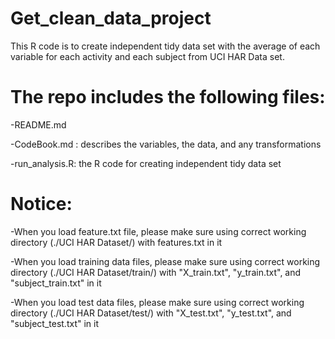 Get_clean_data_project
================================================================================================================================
This R code is to create independent tidy data set with the average of each variable for each activity and each subject from UCI HAR Data set. 


The repo includes the following files:
=========================================
-README.md

-CodeBook.md : describes the variables, the data, and any transformations

-run_analysis.R: the R code for creating independent tidy data set 

Notice:
=========================================
-When you load feature.txt file, please make sure using correct working directory (./UCI HAR Dataset/) with features.txt in it

-When you load training data files, please make sure using correct working directory (./UCI HAR Dataset/train/) with "X_train.txt", "y_train.txt", and "subject_train.txt" in it

-When you load test data files, please make sure using correct working directory (./UCI HAR Dataset/test/) with "X_test.txt", "y_test.txt", and "subject_test.txt" in it


